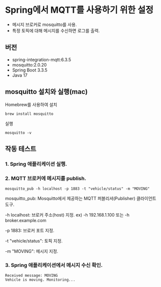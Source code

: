 # Spring에서 MQTT를 사용하기 위한 설정

- 메시지 브로커로 mosquitto를 사용.
- 특정 토픽에 대해 메시지를 수신하면 로그를 출력.

## 버전

- spring-integration-mqtt:6.3.5
- mosquitto:2.0.20
- Spring Boot 3.3.5
- Java 17

## mosquitto 설치와 실행(mac)

Homebrew를 사용하여 설치

`brew install mosquitto`

실행

`mosquitto -v`

## 작동 테스트

### 1. Spring 애플리케이션 실행.

### 2. MQTT 브로커에 메시지를 publish.

`mosquitto_pub -h localhost -p 1883 -t "vehicle/status" -m "MOVING"`

mosquitto_pub: Mosquitto에서 제공하는 MQTT 퍼블리셔(Publisher) 클라이언트 도구.

-h localhost: 브로커 주소(host) 지정. ex) -h 192.168.1.100 또는 -h broker.example.com

-p 1883: 브로커 포트 지정.

-t "vehicle/status": 토픽 지정.

-m "MOVING": 메시지 지정.

### 3. Spring 애플리케이션에서 메시지 수신 확인.
```
Received message: MOVING
Vehicle is moving. Monitoring...
```
